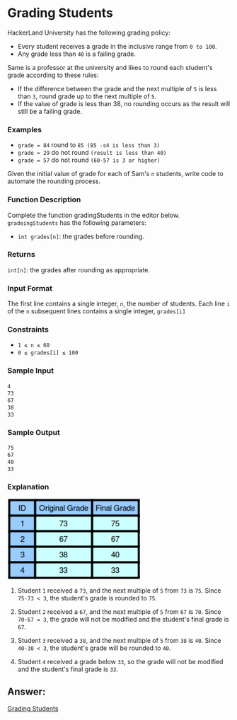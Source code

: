 # Grading Students

HackerLand University has the following grading policy:

* Every student receives a grade in the inclusive range from `0 to 100`.
* Any grade less than `40` is a failing grade.

Same is a professor at the university and likes to round each student's grade according to these rules:

* If the difference between the grade and the next multiple of `5` is less than `3`, round grade up to the next multiple of `5`.
* If the value of grade is less than 38, no rounding occurs as the result will still be a failing grade.

### Examples

* `grade = 84` round to `85 (85 -s4 is less than 3)`
* `grade = 29` do not round `(result is less than 40)`
* `grade = 57` do not round `(60-57 is 3 or higher)`

Given the initial value of grade for each of Sam's `n` students, write code to automate the rounding process.

### Function Description
Complete the function gradingStudents in the editor below.
`gradeingStudents` has the following parameters:
* `int grades[n]`: the grades before rounding.

### Returns
`int[n]`: the grades after rounding as appropriate.

### Input Format
The first line contains a single integer, `n`, the number of students.
Each line `i` of the `n` subsequent lines contains a single integer, `grades[i]`

### Constraints
* `1 ≤ n ≤ 60`
* `0 ≤ grades[i] ≤ 100`

### Sample Input 
    4
    73
    67
    38
    33

### Sample Output
    75
    67
    40
    33

### Explanation
<img src="../Img/gradingStudent1.png" width="300">

1. Student `1` received a `73`, and the next multiple of `5` from `73` is `75`. Since `75-73 < 3`, the student's grade is rounded to `75`.

2. Student `2` received a `67`, and the next multiple of `5` from `67` is `70`. Since `70-67 = 3`, the grade will not be modified and the student's final grade is `67`.

3. Student `3` received a `38`, and the next multiple of `5` from `38` is `40`. Since `40-38 < 3`, the student's grade will be rounded to `40`.

4. Student `4` received a grade below `33`, so the grade will not be modified and the student's final grade is `33`.

## Answer:

[Grading Students](https://github.com/AbhilashTUofficial/Problem-Solving/blob/master/GradingStudents/ANSWER/gradingStudents.py)